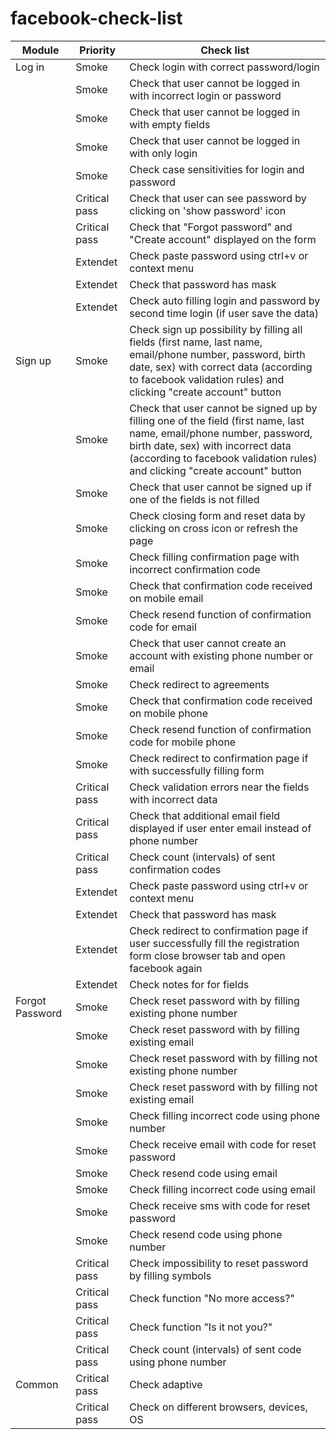 # facebook-check-list

| Module | Priority | Check list |
|---|---|---|
| Log in | Smoke | Check login with correct password/login |
|  | Smoke | Check that user cannot be logged in with incorrect login or password  |
|  | Smoke | Check that user cannot be logged in with empty fields |
|  | Smoke | Check that user cannot be logged in with only login |
|  | Smoke | Check case sensitivities for login and password |
|  | Critical pass | Check that user can see password by clicking on 'show password' icon |
|  | Critical pass | Check that "Forgot password" and "Create account" displayed on the form |
|  | Extendet | Check paste password using ctrl+v or context menu |
|  | Extendet | Check that password has mask |
|  | Extendet | Check auto filling login and password by second time login (if user save the data) |
| Sign up | Smoke | Check sign up possibility by filling all fields (first name, last name, email/phone number, password, birth date, sex) with correct data (according to facebook validation rules) and clicking "create account" button |
|  | Smoke | Check that user cannot be signed up by filling one of the field (first name, last name, email/phone number, password, birth date, sex) with incorrect data (according to facebook validation rules) and clicking "create account" button  |
|  | Smoke | Check that user cannot be signed up if one of the fields is not filled |
|  | Smoke | Check closing form and reset data by clicking on cross icon or refresh the page |
|  | Smoke | Check filling confirmation page with incorrect confirmation code |
|  | Smoke | Check that confirmation code received on mobile email |
|  | Smoke | Check resend function of confirmation code for email |
|  | Smoke | Check that user cannot create an account with existing phone number or email  |
|  | Smoke | Check redirect to agreements |
|  | Smoke | Check that confirmation code received on mobile phone |
|  | Smoke | Check resend function of confirmation code for mobile phone |
|  | Smoke | Check redirect to confirmation page if with successfully filling form |
|  | Critical pass | Check validation errors near the fields with incorrect data |
|  | Critical pass | Check that additional email field displayed if user enter email instead of phone number  |
|  | Critical pass | Check count (intervals) of sent confirmation codes |
|  | Extendet | Check paste password using ctrl+v or context menu |
|  | Extendet | Check that password has mask |
|  | Extendet | Check redirect to confirmation page if user successfully fill the registration form close browser tab and open facebook again  |
|  | Extendet | Check notes for for fields |
| Forgot Password | Smoke | Check reset password with by filling existing phone number |
|  | Smoke | Check reset password with by filling existing email |
|  | Smoke | Check reset password with by filling not existing phone number |
|  | Smoke | Check reset password with by filling not existing email |
|  | Smoke | Check filling incorrect code using phone number |
|  | Smoke | Check receive email with code for reset password |
|  | Smoke | Check resend code using email |
|  | Smoke | Check filling incorrect code using email |
|  | Smoke | Check receive sms with code for reset password |
|  | Smoke | Check resend code using phone number |
|  | Critical pass | Check impossibility to reset password by filling symbols |
|  | Critical pass | Check function "No more access?" |
|  | Critical pass | Check function "Is it not you?" |
|  | Critical pass | Check count (intervals) of sent code using phone number |
| Common | Critical pass | Check adaptive |
|  | Critical pass | Check on different browsers, devices, OS |


